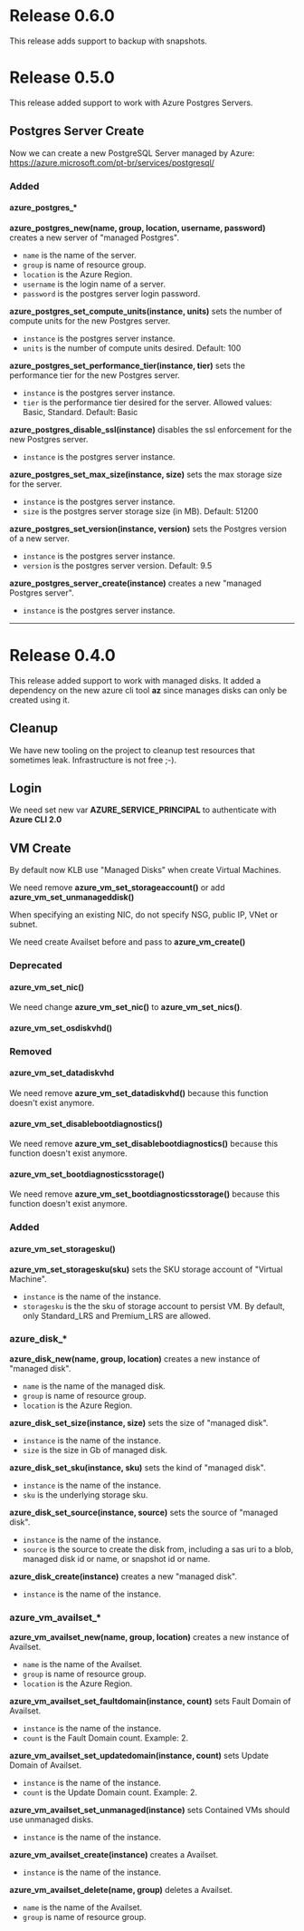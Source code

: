 # Release 0.6.0

This release adds support to backup with snapshots.

# Release 0.5.0

This release added support to work with Azure Postgres Servers.

## Postgres Server Create

Now we can create a new PostgreSQL Server managed by Azure:
https://azure.microsoft.com/pt-br/services/postgresql/

### Added

#### azure_postgres_*

**azure_postgres_new(name, group, location, username, password)** creates a new server of "managed Postgres".

 - `name` is the name of the server.
 - `group` is name of resource group.
 - `location` is the Azure Region.
 - `username` is the login name of a server.
 - `password` is the postgres server login password.

**azure_postgres_set_compute_units(instance, units)** sets the number of compute units for the new Postgres server.

 - `instance` is the postgres server instance.
 - `units` is the number of compute units desired. Default: 100

**azure_postgres_set_performance_tier(instance, tier)** sets the performance tier for the new Postgres server.

 - `instance` is the postgres server instance.
 - `tier` is the performance tier desired for the server. Allowed values: Basic, Standard. Default: Basic

**azure_postgres_disable_ssl(instance)** disables the ssl enforcement for the new Postgres server.

 - `instance` is the postgres server instance.

**azure_postgres_set_max_size(instance, size)** sets the max storage size for the server.

 - `instance` is the postgres server instance.
 - `size` is the postgres server storage size (in MB). Default: 51200

**azure_postgres_set_version(instance, version)** sets the Postgres version of a new server.

 - `instance` is the postgres server instance.
 - `version` is the postgres server version. Default: 9.5
 
**azure_postgres_server_create(instance)** creates a new "managed Postgres server".

 - `instance` is the postgres server instance.

---

# Release 0.4.0

This release added support to work with managed disks.
It added a dependency on the new azure cli tool **az**
since manages disks can only be created using it.

## Cleanup

We have new tooling on the project to cleanup test
resources that sometimes leak. Infrastructure is not free ;-).

## Login

We need set new var **AZURE_SERVICE_PRINCIPAL** to authenticate with **Azure CLI 2.0**

## VM Create

By default now KLB use "Managed Disks" when create Virtual Machines.

We need remove **azure_vm_set_storageaccount()** or add **azure_vm_set_unmanageddisk()**

When specifying an existing NIC, do not specify NSG, public IP, VNet or subnet.

We need create Availset before and pass to **azure_vm_create()** 

### Deprecated

#### azure_vm_set_nic()

We need change **azure_vm_set_nic()** to **azure_vm_set_nics()**.

#### azure_vm_set_osdiskvhd()

### Removed

#### azure_vm_set_datadiskvhd

We need remove **azure_vm_set_datadiskvhd()** because this function doesn't exist anymore.

#### azure_vm_set_disablebootdiagnostics()

We need remove **azure_vm_set_disablebootdiagnostics()** because this function doesn't exist anymore.

#### azure_vm_set_bootdiagnosticsstorage()

We need remove **azure_vm_set_bootdiagnosticsstorage()** because this function doesn't exist anymore.

### Added

#### azure_vm_set_storagesku()

**azure_vm_set_storagesku(sku)** sets the SKU storage account of "Virtual Machine".

- `instance` is the name of the instance.
- `storagesku` is the the sku of storage account to persist VM. By default, only Standard_LRS and Premium_LRS are allowed.

### azure_disk_*

**azure_disk_new(name, group, location)**  creates a new instance of "managed disk".

- `name` is the name of the managed disk.
- `group` is name of resource group.
- `location` is the Azure Region.

**azure_disk_set_size(instance, size)** sets the size of "managed disk".

- `instance` is the name of the instance.
- `size` is the size in Gb of managed disk.

**azure_disk_set_sku(instance, sku)** sets the kind of "managed disk".

- `instance` is the name of the instance.
- `sku` is the underlying storage sku. 

**azure_disk_set_source(instance, source)** sets the source of "managed disk".
- `instance` is the name of the instance.
- `source` is the source to create the disk from, including a sas uri to a blob, managed disk id or name, or snapshot id or name.

**azure_disk_create(instance)** creates a new "managed disk".
- `instance` is the name of the instance.

### azure_vm_availset_*

**azure_vm_availset_new(name, group, location)** creates a new instance of Availset.
- `name` is the name of the Availset.
- `group` is name of resource group.
- `location` is the Azure Region.

**azure_vm_availset_set_faultdomain(instance, count)** sets Fault Domain of Availset.
- `instance` is the name of the instance.
- `count` is the Fault Domain count. Example: 2.

**azure_vm_availset_set_updatedomain(instance, count)** sets Update Domain of Availset.
- `instance` is the name of the instance.
- `count` is the Update Domain count. Example: 2.

**azure_vm_availset_set_unmanaged(instance)** sets Contained VMs should use unmanaged disks.
- `instance` is the name of the instance.

**azure_vm_availset_create(instance)** creates a Availset.
- `instance` is the name of the instance.

**azure_vm_availset_delete(name, group)** deletes a Availset.
- `name` is the name of the Availset.
- `group` is name of resource group.
